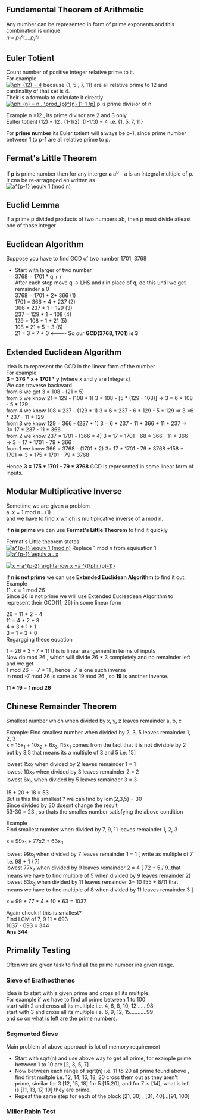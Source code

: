 ## Fundamental Theorem of Arithmetic
Any number can be represented in form of prime exponents and this combination is unique  
*n = p<sub>1</sub><sup>k<sub>1</sub></sup>....p<sub>r</sub><sup>k<sub>r</sub></sup>*
## Euler Totient
Count number of positive integer relative prime to it.  
For example  
<a href="https://www.codecogs.com/eqnedit.php?latex=\phi&space;(12)&space;=&space;4" target="_blank"><img src="https://latex.codecogs.com/gif.latex?\phi&space;(12)&space;=&space;4" title="\phi (12) = 4" /></a>
because {1, 5 , 7, 11} are all relative prime to 12 and cardinality of that set is 4.  
Their is a formula to calculate it directly  
<a href="https://www.codecogs.com/eqnedit.php?latex=\phi&space;(n)&space;=&space;n&space;.&space;\prod_{p}^{n}&space;(1-1&space;/p)" target="_blank"><img src="https://latex.codecogs.com/gif.latex?\phi&space;(n)&space;=&space;n&space;.&space;\prod_{p}^{n}&space;(1-1&space;/p)" title="\phi (n) = n . \prod_{p}^{n} (1-1 /p)" /></a>
p is prime divisior of n

Example n =12 , its prime divisor are 2 and 3 only   
Eulter totient (12) = 12 . (1-1/2) .(1-1/3) = 4 i.e. {1, 5, 7, 11}   

For __prime number__ its Euler totient will always be p-1, since prime number between 1 to p-1 are all relative prime to p.  

## Fermat's Little Theorem
If __p__ is prime number then for any interger __a__  a<sup>p</sup> - a is an integral multiple of p.  
It cna be re-arragnged an written as  
<a href="https://www.codecogs.com/eqnedit.php?latex=a^{p-1}&space;\equiv&space;1&space;(mod&space;n)" target="_blank"><img src="https://latex.codecogs.com/gif.latex?a^{p-1}&space;\equiv&space;1&space;(mod&space;n)" title="a^{p-1} \equiv 1 (mod n)" /></a>

## Euclid Lemma
If a prime p divided products of two numbers ab, then p must divide atleast one of those integer  

## Euclidean Algorithm
Suppose you have to find GCD of two number 1701, 3768  
- Start with larger of two number  
3768 = 1701 * q + r  
After each step move q -> LHS and r in place of q, do this until we get remainder a 0  
3768 = 1701 * 2+ 366  (1)  
1701 = 366 * 4 + 237  (2)  
366  = 237 * 1 + 129  (3)  
237  = 129 * 1 + 108  (4)  
129  = 108 * 1 + 21   (5)  
108  = 21  * 5 + 3    (6)  
21   = 3 * 7   + 0    <---- So our __GCD(3768, 1701) is 3__

## Extended Euclidean Algorithm
Idea is to represent the GCD in the linear form of the number  
For example  
__3 = 376 * x + 1701 * y__ [where x and y are Integers]  
We can traverse backward  
from 6 we get 3 = 108 - (21 * 5)  
from 5 we know 21 =  129 - (108 * 1)   3 = 108 - [5 * (129 - 108)]           =>  3 = 6 * 108 - 5 * 129  
from 4 we know 108 = 237 - (129 * 1)   3 = 6 * 237 - 6 * 129 - 5 * 129       => 3 =6 * 237 - 11 * 129  
from 3 we know 129 = 366 - (237 * 1)   3 = 6 * 237 - 11 * 366 + 11 * 237     => 3= 17 * 237 - 11 * 366  
from 2 we know 237 = 1701 - (366 * 4)  3 = 17 * 1701 - 68 * 366 - 11 * 366   => 3 = 17 * 1701 - 79 * 366  
from 1 we know 366 = 3768 - (1701 * 2) 3=  17 * 1701 - 79 * 3768 +158 * 1701 => 3 = 175 * 1701 - 79 * 3768  

Hence __3 = 175 * 1701 - 79 * 3768__ GCD is represented in some linear form of inputs.  

## Modular Multiplicative Inverse
Sometime we are given a problem  
a .x  = 1 mod n...(1)  
and we have to find x which is multiplicative inverse of a mod n.  

if __n is prime__ we can use __Fermat's Little Theorem__ to find it quickly

Fermat's Little theorem states  
<a href="https://www.codecogs.com/eqnedit.php?latex=a^{p-1}&space;\equiv&space;1&space;(mod&space;n)" target="_blank"><img src="https://latex.codecogs.com/gif.latex?a^{p-1}&space;\equiv&space;1&space;(mod&space;n)" title="a^{p-1} \equiv 1 (mod n)" /></a>
   Replace 1 mod n from equiuation 1  
<a href="https://www.codecogs.com/eqnedit.php?latex=a^{p-1}&space;\equiv&space;a&space;.&space;x" target="_blank"><img src="https://latex.codecogs.com/gif.latex?a^{p-1}&space;\equiv&space;a&space;.&space;x" title="a^{p-1} \equiv a . x" /></a>  

<a href="https://www.codecogs.com/eqnedit.php?latex=x&space;=&space;a^{p-2}&space;\rightarrow&space;x&space;=a&space;^{(\phi&space;(p)-1)}" target="_blank"><img src="https://latex.codecogs.com/gif.latex?x&space;=&space;a^{p-2}&space;\rightarrow&space;x&space;=a&space;^{(\phi&space;(p)-1)}" title="x = a^{p-2} \rightarrow x =a ^{(\phi (p)-1)}" /></a>

If __n is not prime__ we can use __Extended Euclidean Algorithm__ to find it out.  
Example  
11 .x = 1 mod 26  
Since 26 is not prime we will use Extended Eucleadean Algorithm to represent their GCD(11, 26) in some linear form  

26 = 11 * 2 + 4  
11 = 4 *  2 + 3  
4  = 3 * 1  + 1  
3  = 1 * 3  + 0  
Regargging these equation  

1 = 26 * 3 - 7 * 11 this is linear arangement in terms of inputs  
Now do mod 26 , which will divide 26 * 3 completely and no remainder left and we get  
1 mod 26 = -7 * 11 , hence -7 is one such inverse  
In mod -7 mod 26 is same as 19 mod 26 , so **19** is another inverse.

**11 * 19 = 1 mod 26**

## Chinese Remainder Theorem
Smallest number which when divided by x, y, z leaves remainder a, b, c

Example:
Find smallest number when divided by 2, 3, 5 leaves remainder 1, 2, 3  
x = 15x<sub>1</sub> + 10x<sub>2</sub> + 6x<sub>3</sub> [15x<sub>1</sub> comes from the fact that it is not divisible by 2 but by 3,5 that means its a multiple of 3 and 5 i.e. 15]  

lowest 15x<sub>1</sub> when divided by 2 leaves remainder 1 = 1  
lowest 10x<sub>2</sub> when divided by 3 leaves remainder 2 = 2  
lowest 6x<sub>3</sub>  when divided by 5 leaves remainder 3 = 3  

15 + 20 + 18 = 53  
But is this the smallest ? we can find by lcm(2,3,5) = 30  
Since divided by 30 doesnt change the result  
53-30 = 23 , so thats the smalles number satisfying the above condition  

Example  
Find smallest number when divided by 7, 9, 11 leaves remainder 1, 2, 3  

x = 99x<sub>1</sub> + 77x2 + 63x<sub>3</sub>  

lowest 99x<sub>1</sub> when divided by 7 leaves remainder 1 = 1 [ write as multiple of 7 i.e. 98 + 1 / 7]  
lowest 77x<sub>2</sub> when divided by 9 leaves remainder 2 = 4  [ 72 + 5 / 9..that means we have to find multiple of 5 when divided by 9 leaves remainder 2]  
lowest 63x<sub>3</sub> when divided by 11 leaves remainder 3= 10   [55 + 8/11 that means we have to find multiple of 8 when divided by 11 leaves remainder 3 ]  

x = 99 + 77 * 4 + 10 * 63 = 1037  

Again check if this is smallest?  
Find LCM of 7, 9 11 = 693  
1037 - 693 = 344  
__Ans 344__  

## Primality Testing

Often we are given task to find all the prime number ina  given range.  
### Sieve of Erathosthenes
Idea is to start with a given prime and cross all its multiple.  
For example if we have to find all prime between 1 to 100  
start with 2 and cross all its multiple i.e. 4, 6, 8, 10, 12  ......98  
start with 3 and cross all its multiple i.e. 6, 9, 12, 15...........99  
and so on what is left are the prime numbers.

### Segmented Sieve
Main problem of above approach is lot of memory requirement  
- Start with sqrt(n) and use above way to get all prime, for example prime between 1 to 10 are [2, 3, 5, 7]
- Now between each range of sqrt(n) i.e. 11 to 20 all prime found above , find first multple i.e. 12, 14, 16, 18, 20 cross them 
out as they aren't prime, similar for 3 [12, 15, 18] for 5 [15,20], and for 7 is [14], what is left is [11, 13, 17, 19] they are prime.
- Repeat the same step for each of the block [21, 30] , [31, 40]...[91, 100]  

### Miller Rabin Test
